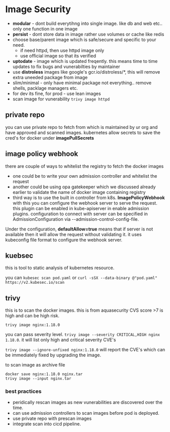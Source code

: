 # Image Security
-  **modular** - dont build everytihng into single image. like db and web etc.. only one function in one image
-  **persist** -  dont store data in image rather use volumes or cache like redis
-  choose base/parent image which is safe/secure and specific to your need.
   - if need httpd, then use httpd image only
   - use official image so that its verified
- **uptodate** - image which is updated freqently. this means time to time updates to fix bugs and vunerabilties by maintainer
- use **distroless** images like google's gcr.io/distroless/*, this will remove extra uneeded package from image
- slim/minimal - only have minimal package not everything.. remove shells, packlage managers etc.
- for dev its fine, for prod - use lean images
- scan image for vunerability `trivy image httpd`

## private repo
you can use private repo to fetch from which is maintained by ur org and have approved and scanned images.
kubernetes allow secrets to save the cred's for docker under **imagePullSecrets**

## image policy webhook
there are couple of ways to whitelist the registry to fetch the docker images
-  one could be to write your own admission controller and whitelist the request
-  another could be using opa gatekeeper which we discussed already earlier to validate the name of docker image containing registry
-  third way is to use the built in controller from k8s. **ImagePolicyWebhook** with this you can configure the webhook server to serve the request.
  this plugin can be enabled in kube-apiserver in enable admission plugins. configuration to connect with server can be specified in AdmissionConfiguration via --admission-control-config-file.

Under the configuration, **defaultAllow=true** means that if server is not available then it will allow the request without validating it. it uses kubeconfig file format to configure the webhook server.

## kuebsec
this is tool to static analysis of kubernetes resource.

you can `kubesec scan pod.yaml` or `curl -sSX --data-binary @"pod.yaml" https://v2.kubesec.io/scan`

## trivy
this is to scan the docker images. this is from aquasecurity
CVS score >7 is high and can be high risk.

`trivy image nginx:1.18.0`

you can pass severity level. `trivy image --severity CRITICAL,HIGH nginx 1.18.0`.  it will list only high and critical severity CVE's

`trivy image --ignore-unfixed nginx:1.18.0` will report the CVE's which can be immediately fixed by upgrading the image.

to scan image as archive file 
````
docker save nginx:1.18.0 nginx.tar
trivy image --input nginx.tar
````
### best practices
- peridically rescan images as new vunerabilities are discovered over the time.
- can use admission controllers to scan images before pod is deployed.
- use private repo with prescan images
- integrate scan into cicd pipeline.
